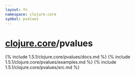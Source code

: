 ```yaml
---
layout: fn
namespace: clojure.core
symbol: pvalues
---
```


# [clojure.core](../)/pvalues

{% include 1.5.1/clojure.core/pvalues/docs.md %}
{% include 1.5.1/clojure.core/pvalues/examples.md %}
{% include 1.5.1/clojure.core/pvalues/src.md %}

